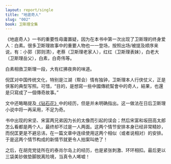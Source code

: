 ```yaml
---
layout: report/single
title: "地底奇人"
slug: "002"
book: 卫斯理全集
---
```

《地底奇人》一书的重要性毋庸置疑，因为在本书中第一次出现了卫斯理的终身爱人：白素。很多卫斯理故事中的重要人物也一一登场，按照出场/被提及顺序来说，有：小郭（郭则清），老蔡（卫斯理老家人），红红（卫斯理表妹），白老大（卫斯理岳父），白素，白奇伟等。

白素相救卫斯理一段，大有红拂夜奔的味道。

倪匡对中国传统文化，特别是江湖（帮会）情有独钟，卫斯理本人行侠仗义，正是侠客的典型写照。可惜，“目的，是想寫一些中國傳統幫會中的奇人，結果，也還是只寫成了一個傳奇故事。”

文中还略略提及[《钻石花》]({{site.url}}/wesley/001.html)中的经历，但是并未明确指出。这一做法在日后卫斯理小说中将一再采用，不足为奇。

书中出现的宋坚、宋富两兄弟因为长的太像而引起的误会；然后宋富和坂田高太郎怎么看都是两个人，最终却不过是一人两面。这两个情节安排本身已经非常精妙，而倪匡更是不避忌讳，在一篇文章中连续使用这两个相似（或者说相对）的安排。于是这两个情节构成的新情节就更令人拍案叫绝了！

之后，在胡克党徒所在的泰肖尔岛上的经历，也是紧张刺激、环环相扣。最后更以三袋美钞做垫脚脱离险境，当真令人唏嘘！
